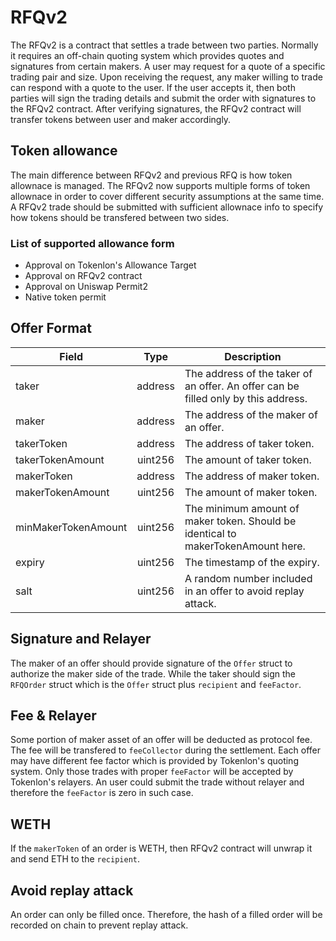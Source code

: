 # RFQv2

The RFQv2 is a contract that settles a trade between two parties. Normally it requires an off-chain quoting system which provides quotes and signatures from certain makers. A user may request for a quote of a specific trading pair and size. Upon receiving the request, any maker willing to trade can respond with a quote to the user. If the user accepts it, then both parties will sign the trading details and submit the order with signatures to the RFQv2 contract. After verifying signatures, the RFQv2 contract will transfer tokens between user and maker accordingly.

## Token allowance

The main difference between RFQv2 and previous RFQ is how token allownace is managed. The RFQv2 now supports multiple forms of token allownace in order to cover different security assumptions at the same time. A RFQv2 trade should be submitted with sufficient allownace info to specify how tokens should be transfered between two sides.

### List of supported allowance form

-   Approval on Tokenlon's Allowance Target
-   Approval on RFQv2 contract
-   Approval on Uniswap Permit2
-   Native token permit

## Offer Format

| Field               |  Type   | Description                                                                        |
| ------------------- | :-----: | ---------------------------------------------------------------------------------- |
| taker               | address | The address of the taker of an offer. An offer can be filled only by this address. |
| maker               | address | The address of the maker of an offer.                                              |
| takerToken          | address | The address of taker token.                                                        |
| takerTokenAmount    | uint256 | The amount of taker token.                                                         |
| makerToken          | address | The address of maker token.                                                        |
| makerTokenAmount    | uint256 | The amount of maker token.                                                         |
| minMakerTokenAmount | uint256 | The minimum amount of maker token. Should be identical to makerTokenAmount here.   |
| expiry              | uint256 | The timestamp of the expiry.                                                       |
| salt                | uint256 | A random number included in an offer to avoid replay attack.                       |

## Signature and Relayer

The maker of an offer should provide signature of the `Offer` struct to authorize the maker side of the trade. While the taker should sign the `RFQOrder` struct which is the `Offer` struct plus `recipient` and `feeFactor`.

## Fee & Relayer

Some portion of maker asset of an offer will be deducted as protocol fee. The fee will be transfered to `feeCollector` during the settlement. Each offer may have different fee factor which is provided by Tokenlon's quoting system. Only those trades with proper `feeFactor` will be accepted by Tokenlon's relayers. An user could submit the trade without relayer and therefore the `feeFactor` is zero in such case.

## WETH

If the `makerToken` of an order is WETH, then RFQv2 contract will unwrap it and send ETH to the `recipient`.

## Avoid replay attack

An order can only be filled once. Therefore, the hash of a filled order will be recorded on chain to prevent replay attack.

